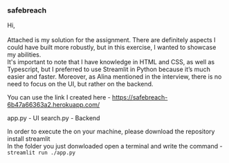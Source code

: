 ### safebreach
Hi,<br>
<br>
Attached is my solution for the assignment. There are definitely aspects I could have built more robustly, but in this exercise, I wanted to showcase my abilities. <br> 
It's important to note that I have knowledge in HTML and CSS, as well as Typescript, but I preferred to use Streamlit in Python because it’s much easier and faster. Moreover, as Alina mentioned in the interview, there is no need to focus on the UI, but rather on the backend.

You can use the link I created here - https://safebreach-6b47a66363a2.herokuapp.com/

app.py - UI
search.py - Backend

In order to execute the on your machine, please download the repository install streamlit <br>
In the folder you just donwloaded open a terminal and write the command - `streamlit run ./app.py`
